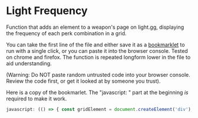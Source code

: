 # Light Frequency

Function that adds an element to a weapon's page on light.gg, displaying the frequency of each perk combination in a grid.

You can take the first line of the file and either save it as a [bookmarklet](https://www.freecodecamp.org/news/what-are-bookmarklets/) to run with a single click, or you can paste it into the browser console. Tested on chrome and firefox. The function is repeated longform lower in the file to aid understanding.

(Warning: Do NOT paste random untrusted code into your browser console. Review the code first, or get it looked at by someone you trust).

Here is a copy of the bookmarlet. The "javascript: " part at the beginning *is* required to make it work.
```js
javascript: (() => { const gridElement = document.createElement('div'); gridElement.id = 'esc-grid'; const columnThreeNames = []; const columnFourNames = []; const frequency = {}; let greatestFrequency = 0; rollData.TraitCombos .filter((combo) => combo.Show) .sort((b,a) => (  rollData.ItemDefs.Item.RandomRolls[2].findIndex((t) => t.ItemHash == a.Perk4Hash) -   rollData.ItemDefs.Item.RandomRolls[2].findIndex((t) => t.ItemHash == b.Perk4Hash)  ) * 100 + (  rollData.ItemDefs.Item.RandomRolls[3].findIndex((t) => t.ItemHash == a.Perk5Hash) -   rollData.ItemDefs.Item.RandomRolls[3].findIndex((t) => t.ItemHash == b.Perk5Hash)  ) ).forEach((combo) => {  const threeName = rollData.ItemDefs.Item.RandomRolls[2].find((t) => t.ItemHash == combo.Perk4Hash).Name;  const fourName = rollData.ItemDefs.Item.RandomRolls[3].find((t) => t.ItemHash == combo.Perk5Hash).Name;  if (!columnThreeNames.includes(threeName)) columnThreeNames.push(threeName);  if (!columnFourNames.includes(fourName)) columnFourNames.push(fourName);  if (!frequency[threeName]) frequency[threeName] = {};  frequency[threeName][fourName] = combo.Count;  greatestFrequency = Math.max(greatestFrequency, combo.Count); }); for (let i = 0; i <= columnThreeNames.length; i++) { for (let j = 0; j <= columnFourNames.length; j++) {  const columnThreeName = columnThreeNames[i-1] || '';  const columnFourName = columnFourNames[j-1] || '';  const comboFrequency = (frequency[columnThreeName] || {})[columnFourName] || 0;  const cellElement = document.createElement('div');  cellElement.className = 'esc-cell';  cellElement.style.backgroundColor = `rgba(82, 163, 71, ${comboFrequency / greatestFrequency})`;  if (i === 0 && j === 0) {  cellElement.textContent = '';  } else if (i === 0) {  cellElement.textContent = columnFourName;  cellElement.style.borderBottom = '0.5px solid black';  } else if (j === 0) {  cellElement.textContent = columnThreeName;  cellElement.style.borderRight = '0.5px solid black';  } else {  cellElement.textContent = comboFrequency;  }  gridElement.appendChild(cellElement); } } const targetElement = document.getElementById('main-column'); targetElement.prepend(gridElement); const style = document.createElement('style'); style.innerHTML = ` #esc-grid { display: grid; grid-template-columns: repeat(${columnThreeNames.length+1}, 1fr); background-color: white; } .esc-cell { color: black; padding: 3px; } `; document.head.appendChild(style);})();

```